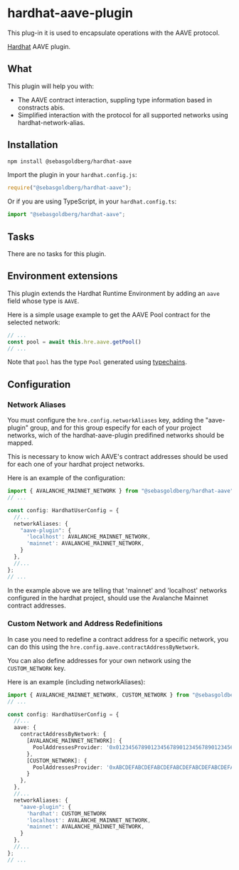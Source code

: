 # hardhat-aave-plugin

This plug-in it is used to encapsulate operations with the AAVE protocol.

[Hardhat](https://hardhat.org) AAVE plugin. 

## What

This plugin will help you with:
- The AAVE contract interaction, suppling type information based in constracts abis.
- Simplified interaction with the protocol for all supported networks using hardhat-network-alias.

## Installation

```bash
npm install @sebasgoldberg/hardhat-aave
```

Import the plugin in your `hardhat.config.js`:

```js
require("@sebasgoldberg/hardhat-aave");
```

Or if you are using TypeScript, in your `hardhat.config.ts`:

```ts
import "@sebasgoldberg/hardhat-aave";
```

## Tasks

There are no tasks for this plugin.

## Environment extensions

This plugin extends the Hardhat Runtime Environment by adding an `aave` field
whose type is `AAVE`.

Here is a simple usage example to get the AAVE Pool contract for the selected network:

``` typescript
// ...
const pool = await this.hre.aave.getPool()
// ...
```

Note that `pool` has the type `Pool` generated using [typechains](https://github.com/dethcrypto/TypeChain).

## Configuration

### Network Aliases

You must configure the `hre.config.networkAliases` key, adding the "aave-plugin" group, 
and for this group especify for each of your project networks, wich of the 
hardhat-aave-plugin predifined networks should be mapped.

This is necessary to know wich AAVE's contract addresses should be used for each one of
your hardhat project networks.

Here is an example of the configuration:

``` typescript
import { AVALANCHE_MAINNET_NETWORK } from "@sebasgoldberg/hardhat-aave";
// ...

const config: HardhatUserConfig = {
  //...
  networkAliases: {
    "aave-plugin": {
      'localhost': AVALANCHE_MAINNET_NETWORK,
      'mainnet': AVALANCHE_MAINNET_NETWORK,
    }
  },
  //...
};
// ...
```

In the example above we are telling that 'mainnet' and 'localhost' networks
configured in the hardhat project, should use the Avalanche Mainnet contract addresses.

### Custom Network and Address Redefinitions

In case you need to redefine a contract address for a specific network, you can do this
using the `hre.config.aave.contractAddressByNetwork`.

You can also define addresses for your own network using the `CUSTOM_NETWORK` key.

Here is an example (including networkAliases):

``` typescript
import { AVALANCHE_MAINNET_NETWORK, CUSTOM_NETWORK } from "@sebasgoldberg/hardhat-aave";
// ...

const config: HardhatUserConfig = {
  //...
  aave: {
    contractAddressByNetwork: {
      [AVALANCHE_MAINNET_NETWORK]: {
        PoolAddressesProvider: '0x0123456789012345678901234567890123456789'
      },
      [CUSTOM_NETWORK]: {
        PoolAddressesProvider: '0xABCDEFABCDEFABCDEFABCDEFABCDEFABCDEFABCD'
      }
    },
  },
  //...
  networkAliases: {
    "aave-plugin": {
      'hardhat': CUSTOM_NETWORK
      'localhost': AVALANCHE_MAINNET_NETWORK,
      'mainnet': AVALANCHE_MAINNET_NETWORK,
    }
  },
  //...
};
// ...
```
